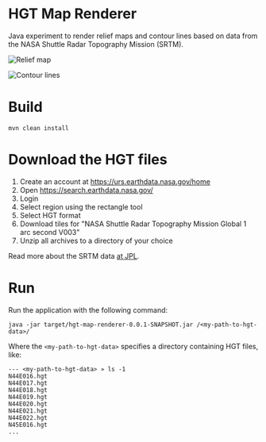 # HGT Map Renderer

Java experiment to render relief maps and contour lines based on data from the NASA Shuttle Radar Topography Mission (SRTM).

![Relief map](https://github.com/dodie/hgt-map-renderer/blob/master/docs/reliefmap.png "Relief map")

![Contour lines](https://github.com/dodie/hgt-map-renderer/blob/master/docs/contour.png "Contour lines")

# Build

```
mvn clean install
```

# Download the HGT files

1. Create an account at https://urs.earthdata.nasa.gov/home
2. Open https://search.earthdata.nasa.gov/
3. Login
4. Select region using the rectangle tool
5. Select HGT format
6. Download tiles for "NASA Shuttle Radar Topography Mission Global 1 arc second V003"
7. Unzip all archives to a directory of your choice

Read more about the SRTM data [at JPL](https://www2.jpl.nasa.gov/srtm/cbanddataproducts.html).

# Run

Run the application with the following command:

```
java -jar target/hgt-map-renderer-0.0.1-SNAPSHOT.jar /<my-path-to-hgt-data>/
```

Where the `<my-path-to-hgt-data>` specifies a directory containing HGT files, like:

```
--- <my-path-to-hgt-data> » ls -1
N44E016.hgt
N44E017.hgt
N44E018.hgt
N44E019.hgt
N44E020.hgt
N44E021.hgt
N44E022.hgt
N45E016.hgt
...
```


